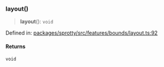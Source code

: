 
### layout()

> **layout**(): `void`

Defined in: [packages/sprotty/src/features/bounds/layout.ts:92](https://github.com/eclipse-sprotty/sprotty/blob/f9b2433481cc27a1ac0c92d525a92039ae7f6c76/packages/sprotty/src/features/bounds/layout.ts#L92)

#### Returns

`void`
